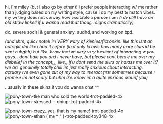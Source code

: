hi, i'm miley (but i also go by ethan)! i prefer people interacting w/ me rather than judging based on my writing style, cause i do my best to match vibes. my writing does not convey how excitable a person i am *(i do still have an old straw linked if u wanna read that thoug.. sighs dramatically)*


dx. severe social & general anxiety, audhd, and working on bpd.

*(and uhm, quick note!! im VERY wary of kinnies/fictionkin. like this isnt an outright dni like i had it before (lord only knows how many more slurs id be sent ouhghh) but like. know that im very very hesitant of interacting w you guys. i dont hate you and i never have, but please dont berate me over my disbelief in the concept,,,, like,, if u dont send me slurs or harass me over it? we are genuinely totally chill im just really anxious about interacting. actually ive even gone out of my way to interact first sometimes because i promise im not scary but uhm lke. know im a quite anxious arounf you)*


..usually in these skinz if you do wanna chat ^^

![pony-town-the man who sold the world-trot-padded-4x](https://github.com/user-attachments/assets/f4eae41f-5c55-484a-b4f1-f0a9552a16e8)
![pony-town-stressed -- dniup-trot-padded-4x](https://github.com/user-attachments/assets/b78ad28d-f0e3-41b2-824a-f5d2a9978eca)


![pony-town-crazy_ yes, that is my name!-trot-padded-4x](https://github.com/user-attachments/assets/89e8bf5b-e31e-4ca9-8fad-b9c274f009bd)
![pony-town-ethan ( me ^_^ )-trot-padded-toy348-4x](https://github.com/user-attachments/assets/ffe69917-8818-4e05-ad12-e2f78aea3f15)
